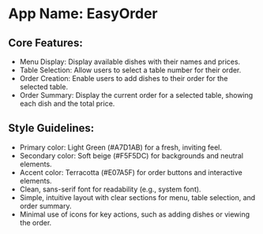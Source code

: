 # **App Name**: EasyOrder

## Core Features:

- Menu Display: Display available dishes with their names and prices.
- Table Selection: Allow users to select a table number for their order.
- Order Creation: Enable users to add dishes to their order for the selected table.
- Order Summary: Display the current order for a selected table, showing each dish and the total price.

## Style Guidelines:

- Primary color: Light Green (#A7D1AB) for a fresh, inviting feel.
- Secondary color: Soft beige (#F5F5DC) for backgrounds and neutral elements.
- Accent color: Terracotta (#E07A5F) for order buttons and interactive elements.
- Clean, sans-serif font for readability (e.g., system font).
- Simple, intuitive layout with clear sections for menu, table selection, and order summary.
- Minimal use of icons for key actions, such as adding dishes or viewing the order.